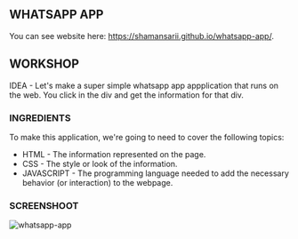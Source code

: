 WHATSAPP APP
------------

You can see website here:  https://shamansarii.github.io/whatsapp-app/.

## WORKSHOP

IDEA - Let's make a super simple whatsapp app appplication that runs on the web. You click in the div and get the information for that div.

### INGREDIENTS

To make this application, we're going to need to cover the following topics:
  * HTML - The information represented on the page.
  * CSS - The style or look of the information.
  * JAVASCRIPT - The programming language needed to add the necessary behavior (or interaction) to the webpage.

### SCREENSHOOT

![whatsapp-app](https://user-images.githubusercontent.com/38943439/46164973-d1813400-c2a8-11e8-82cf-b0b029950882.png)
